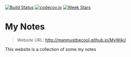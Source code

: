 

[![Build Status](https://travis-ci.org/manmustbecool/MyWiki.svg)](https://travis-ci.org/manmustbecool/MyWiki)
[![codecov.io](https://codecov.io/github/manmustbecool/MyWiki/coverage.svg?branch=master)](https://codecov.io/github/manmustbecool/MyWiki?branch=master)
[![Week Stars](http://starveller.sigsev.io/api/repos/manmustbecool/MyWiki/badge)](http://starveller.sigsev.io/manmustbecool/MyWiki)

# My Notes

> Website URL: http://manmustbecool.github.io/MyWiki/

This website is a collection of some my notes 





